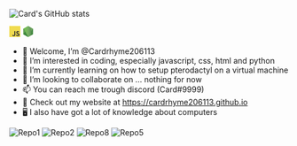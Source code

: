 ![Card's GitHub stats](https://github-readme-stats.vercel.app/api?username=cardrhyme206113&show_icons=true&theme=cobalt)

<code><img height="20" src="https://raw.githubusercontent.com/github/explore/80688e429a7d4ef2fca1e82350fe8e3517d3494d/topics/javascript/javascript.png"></code>
<code><img height="20" src="https://raw.githubusercontent.com/github/explore/80688e429a7d4ef2fca1e82350fe8e3517d3494d/topics/nodejs/nodejs.png"></code>  

- 👋 Welcome, I’m @Cardrhyme206113
- 👀 I’m interested in coding, especially javascript, css, html and python
- 🌱 I’m currently learning on how to setup pterodactyl on a virtual machine
- 💞️ I’m looking to collaborate on ... nothing for now
- 📫 You can reach me trough discord (Card#9999)
- 💎 Check out my website at https://cardrhyme206113.github.io
- 🖥️ I also have got a lot of knowledge about computers

![Repo1](https://github-readme-stats.vercel.app/api/pin/?username=cardrhyme206113&repo=hosting&theme=cobalt)
![Repo2](https://github-readme-stats.vercel.app/api/pin/?username=cardrhyme206113&repo=Cardrhyme206113.github.io&theme=cobalt)
![Repo8](https://github-readme-stats.vercel.app/api/pin/?username=cardrhyme206113&repo=Ro-Scripts&theme=cobalt)
![Repo5](https://github-readme-stats.vercel.app/api/pin/?username=cardrhyme206113&repo=Cardrhyme206113&theme=cobalt)

